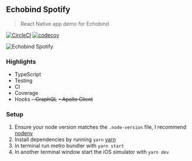 ## Echobind Spotify

> React Native app demo for Echobind

[![CircleCI](https://circleci.com/gh/audiolion/echobind-spotify.svg?style=svg&circle-token=445a785dc31261c902b2c03bb95bf6ce9339dfee)](https://circleci.com/gh/audiolion/echobind-spotify)
[![codecov](https://codecov.io/gh/audiolion/echobind-spotify/branch/master/graph/badge.svg?token=bWDPDDZnHG)](https://codecov.io/gh/audiolion/echobind-spotify)

![Echobind Spotify](https://i.imgur.com/0dSQMl1m.png)

### Highlights

- TypeScript
- Testing
- CI
- Coverage
- Hooks
  ~~- GraphQL~~
  ~~- Apollo Client~~

### Setup

1. Ensure your node version matches the `.node-version` file, I recommend [nodenv](https://github.com/nodenv/nodenv)
2. Install dependencies by running `yarn` [yarn](https://yarnpkg.com/lang/en/docs/install)
3. In terminal run metro bundler with `yarn start`
4. In another terminal window start the iOS simulator with `yarn dev`
